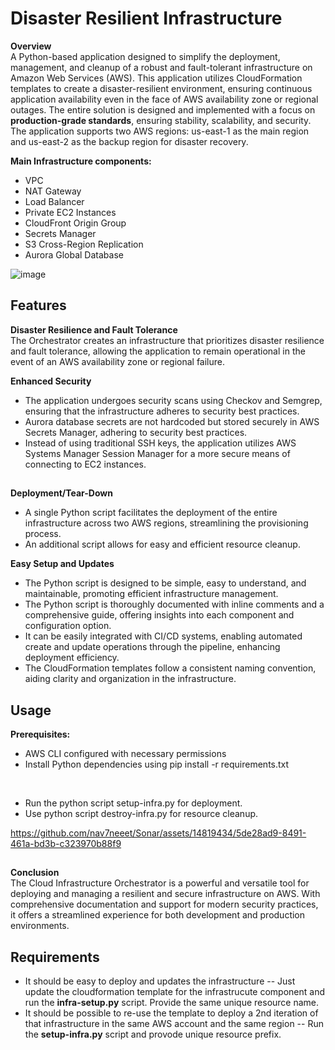# Disaster Resilient Infrastructure

**Overview** <br>
A Python-based application designed to simplify the deployment, management, and cleanup of a robust and fault-tolerant infrastructure on Amazon Web Services (AWS). This application utilizes CloudFormation templates to create a disaster-resilient environment, ensuring continuous application availability even in the face of AWS availability zone or regional outages. The entire solution is designed and implemented with a focus on **production-grade standards**, ensuring stability, scalability, and security. The application supports two AWS regions: us-east-1 as the main region and us-east-2 as the backup region for disaster recovery.

**Main Infrastructure components:**
- VPC
- NAT Gateway
- Load Balancer
- Private EC2 Instances
- CloudFront Origin Group
- Secrets Manager
- S3 Cross-Region Replication
- Aurora Global Database

![image](https://github.com/nav7neeet/Sonar/assets/14819434/3cd4a0b1-661e-4683-b9c6-af62402629da)


## Features <br>
**Disaster Resilience and Fault Tolerance** <br>
The Orchestrator creates an infrastructure that prioritizes disaster resilience and fault tolerance, allowing the application to remain operational in the event of an AWS availability zone or regional failure.


**Enhanced Security** <br>

- The application undergoes security scans using Checkov and Semgrep, ensuring that the infrastructure adheres to security best practices.
- Aurora database secrets are not hardcoded but stored securely in AWS Secrets Manager, adhering to security best practices.
- Instead of using traditional SSH keys, the application utilizes AWS Systems Manager Session Manager for a more secure means of connecting to EC2 instances.
##

**Deployment/Tear-Down** <br>

- A single Python script facilitates the deployment of the entire infrastructure across two AWS regions, streamlining the provisioning process.
- An additional script allows for easy and efficient resource cleanup.

**Easy Setup and Updates** <br>

- The Python script is designed to be simple, easy to understand, and maintainable, promoting efficient infrastructure management.
- The Python script is thoroughly documented with inline comments and a comprehensive guide, offering insights into each component and configuration option.
- It can be easily integrated with CI/CD systems, enabling automated create and update operations through the pipeline, enhancing deployment efficiency.
- The CloudFormation templates follow a consistent naming convention, aiding clarity and organization in the infrastructure.


## Usage
**Prerequisites:**

- AWS CLI configured with necessary permissions
- Install Python dependencies using pip install -r requirements.txt

<br>

- Run the python script setup-infra.py for deployment.
- Use python script destroy-infra.py for resource cleanup.
  
https://github.com/nav7neeet/Sonar/assets/14819434/5de28ad9-8491-461a-bd3b-c323970b88f9

##

**Conclusion** <br>
The Cloud Infrastructure Orchestrator is a powerful and versatile tool for deploying and managing a resilient and secure infrastructure on AWS. With comprehensive documentation and support for modern security practices, it offers a streamlined experience for both development and production environments.

## Requirements

- It should be easy to deploy and updates the infrastructure -- Just update the cloudformation template for the infrastrucute component and run the **infra-setup.py** script. Provide the same unique resource name.
- It should be possible to re-use the template to deploy a 2nd iteration of that infrastructure in the same AWS account and the same region -- Run the **setup-infra.py** script and provode unique resource prefix.

